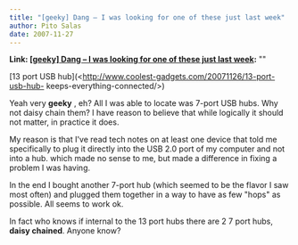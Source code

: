 ```yaml
---
title: "[geeky] Dang – I was looking for one of these just last week"
author: Pito Salas
date: 2007-11-27
---
```


**Link: [[geeky] Dang – I was looking for one of these just last week](None):** ""

[13 port USB hub](<http://www.coolest-gadgets.com/20071126/13-port-usb-hub-
keeps-everything-connected/>)

Yeah very **geeky** , eh? All I was able to locate was 7-port USB hubs. Why
not daisy chain them? I have reason to believe that while logically it should
not matter, in practice it does.

My reason is that I've read tech notes on at least one device that told me
specifically to plug it directly into the USB 2.0 port of my computer and not
into a hub. which made no sense to me, but made a difference in fixing a
problem I was having.

In the end I bought another 7-port hub (which seemed to be the flavor I saw
most often) and plugged them together in a way to have as few "hops" as
possible. All seems to work ok.

In fact who knows if internal to the 13 port hubs there are 2 7 port hubs,
**daisy chained**. Anyone know?


